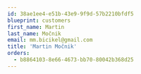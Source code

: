 ```yaml
---
id: 38ae1ee4-e51b-43e9-9f9d-57b2210bfdf5
blueprint: customers
first_name: Martin
last_name: Močnik
email: mm.bicikel@gmail.com
title: 'Martin Močnik'
orders:
  - b8864103-8e66-4673-bb70-80042b368d25
---
```

